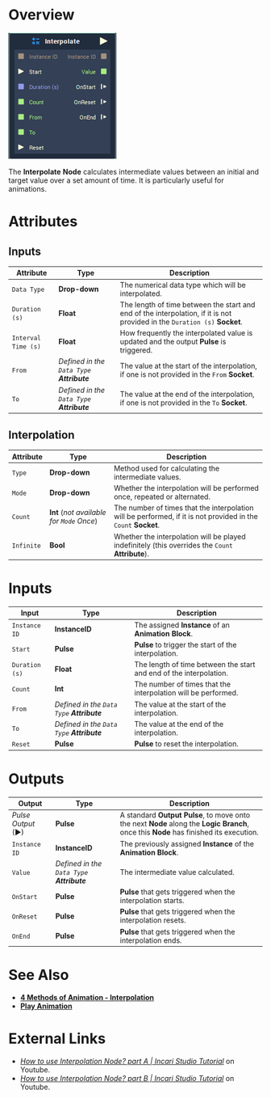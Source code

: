 # Overview

![The Interpolate Node.](../../.gitbook/assets/node-interpolate.png)

The **Interpolate** **Node** calculates intermediate values between an initial and target value over a set amount of time. It is particularly useful for animations.

# Attributes

## Inputs

|Attribute|Type|Description|
|---|---|---|
| `Data Type` | **Drop-down** | The numerical data type which will be interpolated. |
| `Duration (s)` | **Float** | The length of time between the start and end of the interpolation, if it is not provided in the `Duration (s)` **Socket**. |
| `Interval Time (s)` | **Float** | How frequently the interpolated value is updated and the output **Pulse** is triggered.|
| `From` | _Defined in the `Data Type` **Attribute**_ | The value at the start of the interpolation, if one is not provided in the `From` **Socket**. |
| `To` | _Defined in the `Data Type` **Attribute**_ | The value at the end of the interpolation, if one is not provided in the `To` **Socket**.|

## Interpolation

|Attribute|Type|Description|
|---|---|---|
| `Type` | **Drop-down** | Method used for calculating the intermediate values. |
| `Mode` | **Drop-down** | Whether the interpolation will be performed once, repeated or alternated. |
| `Count`| **Int** (_not available for `Mode` Once_) | The number of times that the interpolation will be performed, if it is not provided in the `Count` **Socket**. |
| `Infinite` | **Bool** | Whether the interpolation will be played indefinitely (this overrides the `Count` **Attribute**). |
# Inputs

|Input|Type|Description|
|---|---|---|
| `Instance ID` | **InstanceID** | The assigned **Instance** of an **Animation Block**. |
| `Start` | **Pulse** | **Pulse** to trigger the start of the interpolation. |
| `Duration (s)` | **Float** | The length of time between the start and end of the interpolation. |
| `Count` | **Int** | The number of times that the interpolation will be performed. |
| `From` | _Defined in the `Data Type` **Attribute**_ | The value at the start of the interpolation. |
| `To` | _Defined in the `Data Type` **Attribute**_| The value at the end of the interpolation. |
| `Reset` | **Pulse** | **Pulse** to reset the interpolation. |

# Outputs

|Output|Type|Description|
|---|---|---|
|*Pulse Output* (►)|**Pulse**|A standard **Output Pulse**, to move onto the next **Node** along the **Logic Branch**, once this **Node** has finished its execution.|
| `Instance ID` | **InstanceID**  | The previously assigned **Instance** of the **Animation Block**. |
| `Value` | _Defined in the `Data Type` **Attribute**_ | The intermediate value calculated. |
| `OnStart` | **Pulse** | **Pulse** that gets triggered when the interpolation starts. |
| `OnReset` | **Pulse** | **Pulse** that gets triggered when the interpolation resets. |
| `OnEnd` | **Pulse** | **Pulse** that gets triggered when the interpolation ends. |

# See Also

* [**4 Methods of Animation - Interpolation**](../../demo-projects/4-methods-of-animation.md#2-interpolation)
* [**Play Animation**](../incari/animation/playanimation.md)
  
# External Links

* [_How to use Interpolation Node? part A | Incari Studio Tutorial_](https://www.youtube.com/watch?v=StFmsERQJTs) on Youtube.
* [_How to use Interpolation Node? part B | Incari Studio Tutorial_](https://www.youtube.com/watch?v=v-xG_oa0tLI) on Youtube.
